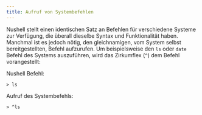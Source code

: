 ```yaml
---
title: Aufruf von Systembefehlen
---
```


Nushell stellt einen identischen Satz an Befehlen für verschiedene Systeme zur Verfügung, die überall dieselbe Syntax und Funktionalität haben. Manchmal ist es jedoch nötig, den gleichnamigen, vom System selbst bereitgestellten, Befehl aufzurufen. Um beispielsweise den `ls` oder `date` Befehl des Systems auszuführen, wird das Zirkumflex (`^`) dem Befehl vorangestellt:

Nushell Befehl:

```
> ls
```

Aufruf des Systembefehls:

```
> ^ls
```
